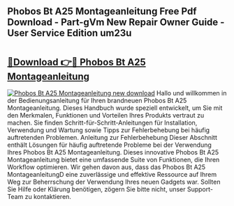 ## Phobos Bt A25 Montageanleitung Free Pdf Download - Part-gVm New Repair Owner Guide - User Service Edition um23u

# <h2><a href="http://df6h7a.blite.top/?on=Phobos+Bt+A25+Montageanleitung">🔗Download 👉🔴 Phobos Bt A25 Montageanleitung</a></h2>

[![Phobos Bt A25 Montageanleitung new download](https://i.imgur.com/lujVjoI.png)](http://df6h7a.blite.top/?on=Phobos+Bt+A25+Montageanleitung)
Hallo und willkommen in der Bedienungsanleitung für Ihren brandneuen Phobos Bt A25 Montageanleitung. Dieses Handbuch wurde speziell entwickelt, um Sie mit den Merkmalen, Funktionen und Vorteilen Ihres Produkts vertraut zu machen. Sie finden Schritt-für-Schritt-Anleitungen für Installation, Verwendung und Wartung sowie Tipps zur Fehlerbehebung bei häufig auftretenden Problemen. Anleitung zur Fehlerbehebung Dieser Abschnitt enthält Lösungen für häufig auftretende Probleme bei der Verwendung Ihres Phobos Bt A25 Montageanleitung. Dieses innovative Phobos Bt A25 Montageanleitung bietet eine umfassende Suite von Funktionen, die Ihren Workflow optimieren. Wir gehen davon aus, dass das Phobos Bt A25 MontageanleitungD eine zuverlässige und effektive Ressource auf Ihrem Weg zur Beherrschung der Verwendung Ihres neuen Gadgets war. Sollten Sie Hilfe oder Klärung benötigen, zögern Sie bitte nicht, unser Support-Team zu kontaktieren.
